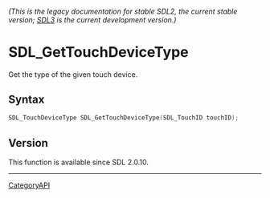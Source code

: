 ###### (This is the legacy documentation for stable SDL2, the current stable version; [SDL3](https://wiki.libsdl.org/SDL3/) is the current development version.)
# SDL_GetTouchDeviceType

Get the type of the given touch device.

## Syntax

```c
SDL_TouchDeviceType SDL_GetTouchDeviceType(SDL_TouchID touchID);

```

## Version

This function is available since SDL 2.0.10.

----
[CategoryAPI](CategoryAPI.md)

